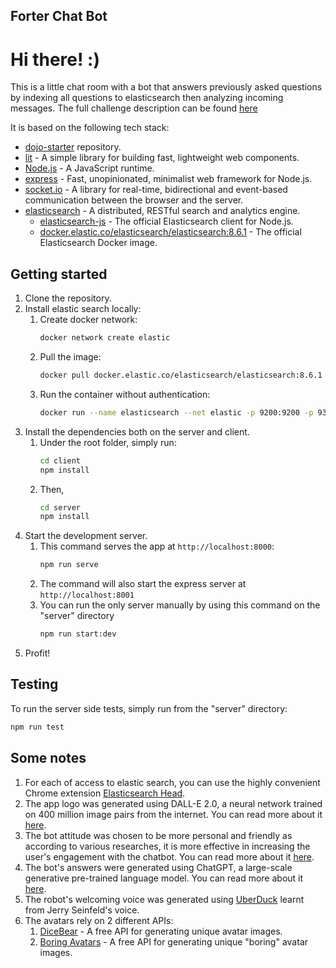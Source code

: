 ## Forter Chat Bot

# Hi there! :)

This is a little chat room with a bot that answers previously asked questions by indexing all questions to elasticsearch
then analyzing incoming messages.
The full challenge description can be
found [here](https://docs.google.com/document/d/1g9d3-i1bCUSCMYMcodb_YKX6J8K2QmeVT4S4qUyeZH8/edit?usp=sharing)

It is based on the following tech stack:

* [dojo-starter](https://github.com/lirown/dojo-starter) repository.
* [lit](https://lit.dev/) - A simple library for building fast, lightweight web components.
* [Node.js](https://nodejs.org/) - A JavaScript runtime.
* [express](https://expressjs.com/) - Fast, unopinionated, minimalist web framework for Node.js.
* [socket.io](https://socket.io/) - A library for real-time, bidirectional and event-based communication between the
  browser and the server.
* [elasticsearch](https://www.elastic.co/elasticsearch/) - A distributed, RESTful search and analytics engine.
    * [elasticsearch-js](https://www.elastic.co/guide/en/elasticsearch/client/javascript-api/current/index.html) - The
      official Elasticsearch client for Node.js.
    * [docker.elastic.co/elasticsearch/elasticsearch:8.6.1](https://www.docker.elastic.co/r/elasticsearch/elasticsearch) -
      The official Elasticsearch Docker image.

## Getting started

1. Clone the repository.
2. Install elastic search locally:
    1. Create docker network:
       ```bash
       docker network create elastic
       ``` 
    2. Pull the image:
       ```bash
       docker pull docker.elastic.co/elasticsearch/elasticsearch:8.6.1
       ```
    3. Run the container without authentication:
       ```bash
       docker run --name elasticsearch --net elastic -p 9200:9200 -p 9300:9300 -e "discovery.type=single-node"  -e "xpack.security.enabled=false" -t docker.elastic.co/elasticsearch/elasticsearch:8.6.1
       ```
3. Install the dependencies both on the server and client.
    1. Under the root folder, simply run:
       ```bash
       cd client 
       npm install
       ```
    2. Then,
       ```bash
       cd server
       npm install
       ```
4. Start the development server.
    1. This command serves the app at `http://localhost:8000`:
       ```bash
       npm run serve
       ```
    2. The command will also start the express server at `http://localhost:8001`
    3. You can run the only server manually by using this command on the "server" directory
       ```bash
       npm run start:dev
       ```
5. Profit!

## Testing

To run the server side tests, simply run from the "server" directory:

```bash
npm run test
```

## Some notes

1. For each of access to elastic search, you can use the highly convenient Chrome
   extension [Elasticsearch Head](https://chrome.google.com/webstore/detail/multi-elasticsearch-head/cpmmilfkofbeimbmgiclohpodggeheim).
2. The app logo was generated using DALL-E 2.0, a neural network trained on 400 million image pairs from the internet.
   You can read more about it [here](https://openai.com/blog/dall-e/).
3. The bot attitude was chosen to be more personal and friendly as according to various researches, it is more
   effective in increasing the user's engagement with the chatbot. You can read more about
   it [here](https://www.mdpi.com/0718-1876/17/1/11).
4. The bot's answers were generated using ChatGPT, a large-scale generative pre-trained language model. You can read
   more about it [here](https://chat.openai.com/chat).
5. The robot's welcoming voice was generated using [UberDuck](https://app.uberduck.ai) learnt from Jerry Seinfeld's
   voice.
6. The avatars rely on 2 different APIs:
    1. [DiceBear](https://dicebear.com/) - A free API for generating unique avatar images.
    2. [Boring Avatars](https://boringavatars.com/) - A free API for generating unique "boring" avatar images.
